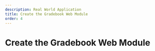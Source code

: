 ```yaml
---
description: Real World Application
title: Create the Gradebook Web Module
order: 4
---
```


# Create the Gradebook Web Module
<!-- 
<div class="ahead">
<h4>Exercise Goals</h4>
	<ul>
		<li>Create a Liferay MVC portlet module</li>
		<li>Declare dependencies</li>
		<li>Set portlet properties</li>
		<li>Set the portlet name</li>
		<li>Do a final code review</li>
		<li>Deploy the module </li>
		<li>Test the module </li>
	</ul>
</div>

<br />

Over the next few exercises, we will create the user interface for the Gradebook application. We will be using coding conventions and patterns recommended for Liferay development, leveraging libraries, components, and high-level superclasses to remove the need for boilerplate coding.

We will use the Liferay MVC portlet as a portlet component. The portlet lifecycle and communication between the portlet back-end and user interface will be handled by MVC command components.

The user interface will be implemented with JSP technology. We will be using Liferay tag libraries, which both minimize the need for HTML coding and guarantee a [Twitter Bootstrap](https://getbootstrap.com/)-based responsive layout.

## Create a Liferay MVC Portlet Module

Option 1: Use the Command Line Blade Tools

1. **Open** command line shell in your Liferay Workspace `modules/gradebook` folder.
1. **Run** command:
```bash
blade create -t mvc-portlet -p com.liferay.training.gradebook.web -c GradebookPortlet gradebook-web
```
1. **Run** Gradle refresh on the IDE.

Option 2: Use Developer Studio Wizard

1. **Launch** the *Liferay Module Project* wizard in Developesr Studio.
1. **Use** the following information for the first step:
	* __Project Name__: "gradebook-web"
	* __Use Default Location__: uncheck and browse to *modules/gradebook* subfolder
	* __Build Type__: Gradle
	* __Liferay Version__: 7.2
	* __Project Template__: mvc-portlet
1. **Click** *Next*, and use the following information for the second step:
	* __Component Class Name__: "Gradebook"
	* __Package Name__: "com.liferay.training.gradebook.web"
1. **Click** *Finish* to close the wizard.

## Declare Dependencies

We need to declare dependencies for the Gradebook service (API), Liferay Clay tag library, and Petra function utility:

1. Open the `build.gradle` of *gradebook-web* project.
1. Implement the new dependencies as follows:
	```groovy
	compileOnly group: 'com.liferay', name: 'com.liferay.petra.function'
	compileOnly group: 'com.liferay', name: 'com.liferay.frontend.taglib.clay'
	compileOnly project(":modules:gradebook:gradebook-api")
	```
	> Notice here how we reference the API (gradebook-api) and not the implementation (gradebook-service).

	> What is Petra? If you developed for pre-7 Liferay, you probably remember the `com.liferay.util.java` utilities. The Petra library family contains the modularized and OSGi-ready versions of those utilities.  

## Set Portlet Properties

We'll have the following requirements for our portlet:

* We don't want the Gradebook portlet to be instanceable, as its data needs to be scoped under a site.
* We'd like the Gradebook portlet to appear in the *Liferay Training* Widgets category instead of the *Sample* category.

Let's change the portlet component properties to match these requirements:

1. **Open** the `GradebookPortlet` class.
1. **Implement** the changes to component properties as follows:
	```java
	"com.liferay.portlet.display-category=category.training",
	"com.liferay.portlet.instanceable=false",
	```

## Set the Portlet Name

It's a good practice to use a fully qualified name of the portlet class as the portlet identifier. We also have to update the name in our resource bundle (we'll discuss localization at later steps):

1. **Open** the class `com.liferay.training.gradebook.web.constants.GradebookPortletKeys`.
1. **Update** the portlet name constant as follows:
	```java
	public static final String Gradebook = "com_liferay_training_gradebook_web_portlet_GradebookPortlet";
	```
1. **Open** the file `src/main/resources/content/Language.properties`.
1. **Implement** the contents as follows:
	```properties
	javax.portlet.description.com_liferay_training_gradebook_web_portlet_GradebookPortlet=Gradebook 
	javax.portlet.display-name.com_liferay_training_gradebook_web_portlet_GradebookPortlet=Gradebook
	javax.portlet.keywords.com_liferay_training_gradebook_web_portlet_GradebookPortlet=Gradebook
	javax.portlet.short-title.com_liferay_training_gradebook_web_portlet_GradebookPortlet=Gradebook
	javax.portlet.title.com_liferay_training_gradebook_web_portlet_GradebookPortlet=Gradebook
	```

## Do a Final Code Review

**build.gradle**
```groovy
dependencies {
	// Clay taglib.

	compileOnly group: 'com.liferay', name: 'com.liferay.frontend.taglib.clay'

	// Needed for the Assignments Management Toolbar.

	compileOnly group: 'com.liferay', name: 'com.liferay.petra.function'

	compileOnly group: "com.liferay.portal", name: "com.liferay.portal.kernel"
	compileOnly group: "com.liferay.portal", name: "com.liferay.util.taglib"
	compileOnly group: "javax.portlet", name: "portlet-api"
	compileOnly group: "javax.servlet", name: "javax.servlet-api"
	compileOnly group: "jstl", name: "jstl"
	compileOnly group: "org.osgi", name: "org.osgi.service.component.annotations"

	// Gradebook service.
	
	compileOnly project(":modules:gradebook:gradebook-api")
}
```	

**GradebookPortlet.java**
```java
package com.liferay.training.gradebook.web.portlet;

import com.liferay.training.gradebook.web.constants.GradebookPortletKeys;

import com.liferay.portal.kernel.portlet.bridges.mvc.MVCPortlet;

import javax.portlet.Portlet;

import org.osgi.service.component.annotations.Component;

/**
 * @author liferay
 */
@Component(
	immediate = true,
	property = {
		"com.liferay.portlet.display-category=category.training",
		"com.liferay.portlet.instanceable=false",
		"javax.portlet.init-param.template-path=/",
		"javax.portlet.init-param.view-template=/view.jsp",
		"javax.portlet.name=" + GradebookPortletKeys.Gradebook,
		"javax.portlet.resource-bundle=content.Language",
		"javax.portlet.security-role-ref=power-user,user"
	},
	service = Portlet.class
)
public class GradebookPortlet extends MVCPortlet {
}
```

**GradebookPortletKeys.java**
```java
package com.liferay.training.gradebook.web.constants;

/**
 * @author liferay
 */
public class GradebookPortletKeys {

	public static final String Gradebook = "com_liferay_training_gradebook_web_portlet_GradebookPortlet";
}
```

**Language.properties**
```properties
javax.portlet.description.com_liferay_training_gradebook_web_portlet_GradebookPortlet=Gradebook
javax.portlet.display-name.com_liferay_training_gradebook_web_portlet_GradebookPortlet=Gradebook
javax.portlet.keywords.com_liferay_training_gradebook_web_portlet_GradebookPortlet=Gradebook
javax.portlet.short-title.com_liferay_training_gradebook_web_portlet_GradebookPortlet=Gradebook
javax.portlet.title.com_liferay_training_gradebook_web_portlet_GradebookPortlet=Gradebook
gradebook.caption=Hello from Gradebook!
```

## Deploy the Module

1. **Drag** the *gradebook-web* onto the Liferay server to deploy the module. 
	* You should see the following message in the log:
	```bash
	STARTED com.liferay.training.gradebook.web_1.0.0
	```

## Test the Module

Dev Studio's hot deploy feature allows us to see the changes on the user interface in almost real-time as we work with the code. Let's do a quick test to see how this feature works:

1. **Open** your browser to http://localhost:8080 and sign in.
1. **Click** the *Add* icon on the top right corner of the page.
1. **Expand** the *category.training* category in the *Widgets* menu.
1. **Add** the *gradebook-web* portlet on the page.

<img src="../images/gradebook-web-on-a-page.png" style="max-height: 100%"/> -->

